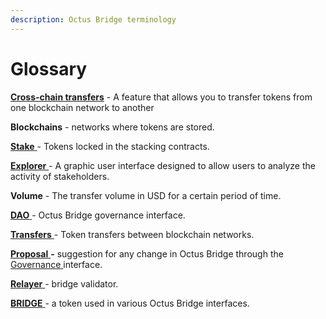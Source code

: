 ```yaml
---
description: Octus Bridge terminology
---
```


# Glossary

[**Cross-chain transfers**](../bridge/cross-chain-transfer/) - A feature that allows you to transfer tokens from one blockchain network to another

**Blockchains** - networks where tokens are stored.

[**Stake** ](../staking/my-stake/)- Tokens locked in the stacking contracts.

[**Explorer** ](../staking/explorer/interface/explorer.md)- A graphic user interface designed to allow users to analyze the activity of stakeholders.

**Volume** - The transfer volume in USD for a certain period of time.

[**DAO** ](../governance/)- Octus Bridge governance interface.

[**Transfers** ](../bridge/cross-chain-transfer/)- Token transfers between blockchain networks.

[**Proposal** ](../governance/concepts/proposals.md)**-** suggestion for any change in Octus Bridge through the [Governance ](../governance/)interface.

[**Relayer** ](../relayers/concepts/octus-bridge-relayers.md)- bridge validator.

[**BRIDGE** ](../governance/concepts/bridge-token.md)- a token used in various Octus Bridge interfaces.
